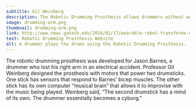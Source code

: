 ```yaml
---
subtitle: Gil Weinberg
description: The Robotic Drumming Prosthesis allows drummers without an arm to continue playing the drums. The Prosthesis even includes an improvisation mechanism.
image: drumming-arm.png
thumbnail: drumming-arm.png
link: http://www.news.gatech.edu/2016/02/17/wearable-robot-transforms-musicians-three-armed-drummers
text: Robotic Drumming Prosthesis Website
alt: A drummer plays the drums using the Robotic Drumming Prosthesis. 
---
```

The robotic drumming prosthesis was developed for Jason Barnes, a drummer who lost his right arm in an electrical accident. Professor Gil Weinberg designed the prosthesis with motors that power two drumsticks. One stick has sensors that respond to Barnes’ bicep muscles. The other stick has its own computer “musical brain” that allows it to improvise with the music being played. Weinberg said, “The second drumstick has a mind of its own. The drummer essentially becomes a cyborg.”

